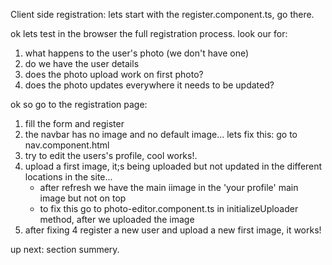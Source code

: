 Client side registration:
lets start with the register.component.ts, go there.

ok lets test in the browser the full registration process.
look our for:
1. what happens to the user's photo (we don't have one)
2. do we have the user details
3. does the photo upload work on first photo?
4. does the photo updates everywhere it needs to be updated?

ok so go to the registration page:
1. fill the form and register
2. the navbar has no image and no default image... 
 lets fix this: go to nav.component.html
3. try to edit the users's profile, cool works!.
4. upload a first image, it;s being uploaded but not updated in the different locations in the site...
    * after refresh we have the main iimage in the 'your profile' main image but not on top
    * to fix this go to photo-editor.component.ts in initializeUploader method, after we uploaded the image
5. after fixing 4 register a new user and upload a new first image, it works!

up next: section summery.